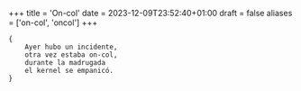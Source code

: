 +++
title = 'On-col'
date = 2023-12-09T23:52:40+01:00
draft = false
aliases = ['on-col', 'oncol']
+++

	{
		Ayer hubo un incidente,
		otra vez estaba on-col,
		durante la madrugada
		el kernel se empanicó.
	}
